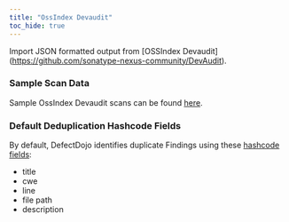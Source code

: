 ```yaml
---
title: "OssIndex Devaudit"
toc_hide: true
---
```

Import JSON formatted output from \[OSSIndex
Devaudit\](<https://github.com/sonatype-nexus-community/DevAudit>).

### Sample Scan Data
Sample OssIndex Devaudit scans can be found [here](https://github.com/DefectDojo/django-DefectDojo/tree/master/unittests/scans/ossindex_devaudit).

### Default Deduplication Hashcode Fields
By default, DefectDojo identifies duplicate Findings using these [hashcode fields](https://docs.defectdojo.com/en/working_with_findings/finding_deduplication/about_deduplication/):

- title
- cwe
- line
- file path
- description
